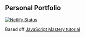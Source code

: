 ## Personal Portfolio

[![Netlify Status](https://api.netlify.com/api/v1/badges/942c2cd4-3948-464d-b2b1-662a9d00d0bc/deploy-status)](https://app.netlify.com/sites/reactportfoliotemplatechewy/deploys)

Based off [JavaScript Mastery tutorial](https://www.youtube.com/watch?v=OPaLnMw2i_0)